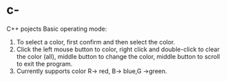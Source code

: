 # c-
C++ pojects
Basic operating mode:
1. To select a color, first confirm and then select the color.
2. Click the left mouse button to color, right click and
    double-click to clear the color (all), middle button to 
    change the color, middle button to scroll to exit the program.
3. Currently supports color R-> red, B-> blue,G ->green.
